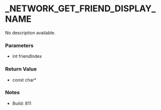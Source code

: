 # _NETWORK_GET_FRIEND_DISPLAY_NAME

No description available.

### Parameters
* int friendIndex

### Return Value
* const char*

### Notes
* Build: 811


